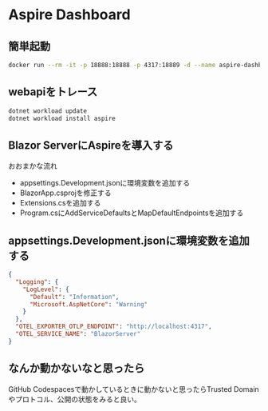 # Aspire Dashboard

## 簡単起動

```bash
docker run --rm -it -p 18888:18888 -p 4317:18889 -d --name aspire-dashboard mcr.microsoft.com/dotnet/aspire-dashboard:latest
```

## webapiをトレース

```bash
dotnet workload update
dotnet workload install aspire
```

## Blazor ServerにAspireを導入する

おおまかな流れ

- appsettings.Development.jsonに環境変数を追加する
- BlazorApp.csprojを修正する
- Extensions.csを追加する
- Program.csにAddServiceDefaultsとMapDefaultEndpointsを追加する

## appsettings.Development.jsonに環境変数を追加する

```json
{
  "Logging": {
    "LogLevel": {
      "Default": "Information",
      "Microsoft.AspNetCore": "Warning"
    }
  },
  "OTEL_EXPORTER_OTLP_ENDPOINT": "http://localhost:4317",
  "OTEL_SERVICE_NAME": "BlazorServer"
}
```

## なんか動かないなと思ったら

GitHub Codespacesで動かしているときに動かないと思ったらTrusted Domainやプロトコル、公開の状態をみると良い。
